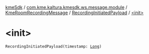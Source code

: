 [kmeSdk](../../../index.md) / [com.kme.kaltura.kmesdk.ws.message.module](../../index.md) / [KmeRoomRecordingMessage](../index.md) / [RecordingInitiatedPayload](index.md) / [&lt;init&gt;](./-init-.md)

# &lt;init&gt;

`RecordingInitiatedPayload(timestamp: `[`Long`](https://kotlinlang.org/api/latest/jvm/stdlib/kotlin/-long/index.html)`)`